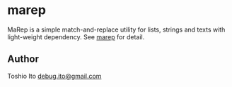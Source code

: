 # marep

MaRep is a simple match-and-replace utility for lists, strings and texts with light-weight dependency. See [marep](https://hackage.haskell.org/package/marep/) for detail.

## Author

Toshio Ito <debug.ito@gmail.com>
